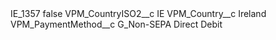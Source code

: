 <?xml version="1.0" encoding="UTF-8"?>
<CustomMetadata xmlns="http://soap.sforce.com/2006/04/metadata" xmlns:xsi="http://www.w3.org/2001/XMLSchema-instance" xmlns:xsd="http://www.w3.org/2001/XMLSchema">
    <label>IE_1357</label>
    <protected>false</protected>
    <values>
        <field>VPM_CountryISO2__c</field>
        <value xsi:type="xsd:string">IE</value>
    </values>
    <values>
        <field>VPM_Country__c</field>
        <value xsi:type="xsd:string">Ireland</value>
    </values>
    <values>
        <field>VPM_PaymentMethod__c</field>
        <value xsi:type="xsd:string">G_Non-SEPA Direct Debit</value>
    </values>
</CustomMetadata>
